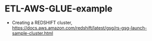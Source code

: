 # ETL-AWS-GLUE-example

- Creating a REDSHIFT cluster,
  https://docs.aws.amazon.com/redshift/latest/gsg/rs-gsg-launch-sample-cluster.html
